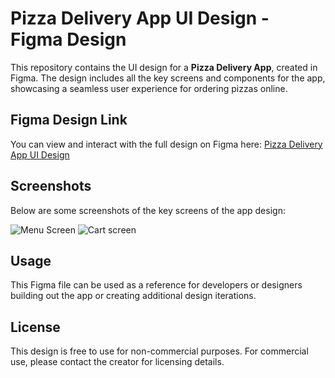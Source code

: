 # Pizza Delivery App UI Design - Figma Design

This repository contains the UI design for a **Pizza Delivery App**, created in Figma. The design includes all the key screens and components for the app, showcasing a seamless user experience for ordering pizzas online.

## Figma Design Link
You can view and interact with the full design on Figma here: [Pizza Delivery App UI Design](https://www.figma.com/design/2lqeVsyhPwWdLNoc4kdKUP/Final-Project?node-id=0-1&p=f&t=UQSUrLGk1gYR3xUH-0)

## Screenshots
Below are some screenshots of the key screens of the app design:

![Menu Screen](https://github.com/user-attachments/assets/108ded9d-57d2-413b-8a62-2d4f3cb0dec6)
![Cart screen](https://github.com/user-attachments/assets/d9fc8499-46a0-451b-ac14-dbbe9e92d2a7)


## Usage
This Figma file can be used as a reference for developers or designers building out the app or creating additional design iterations.

## License
This design is free to use for non-commercial purposes. For commercial use, please contact the creator for licensing details.

